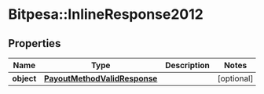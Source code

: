 # Bitpesa::InlineResponse2012

## Properties
Name | Type | Description | Notes
------------ | ------------- | ------------- | -------------
**object** | [**PayoutMethodValidResponse**](PayoutMethodValidResponse.md) |  | [optional] 


